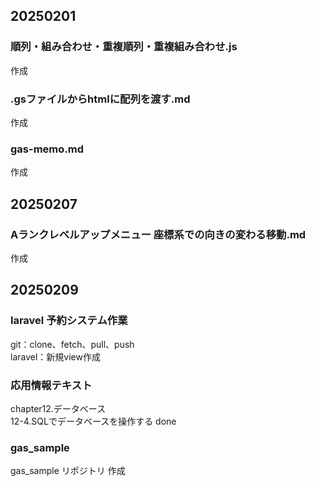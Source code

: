 ## 20250201
### 順列・組み合わせ・重複順列・重複組み合わせ.js
作成
### .gsファイルからhtmlに配列を渡す.md
作成  
### gas-memo.md
作成  

## 20250207
### Aランクレベルアップメニュー 座標系での向きの変わる移動.md
作成  

## 20250209
### laravel 予約システム作業
git：clone、fetch、pull、push  
laravel：新規view作成
### 応用情報テキスト
chapter12.データベース  
12-4.SQLでデータベースを操作する done  
### gas_sample
gas_sample リポジトリ 作成

